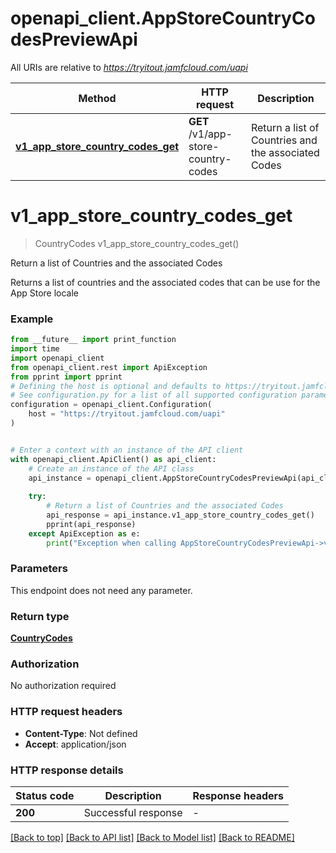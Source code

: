 # openapi_client.AppStoreCountryCodesPreviewApi

All URIs are relative to *https://tryitout.jamfcloud.com/uapi*

Method | HTTP request | Description
------------- | ------------- | -------------
[**v1_app_store_country_codes_get**](AppStoreCountryCodesPreviewApi.md#v1_app_store_country_codes_get) | **GET** /v1/app-store-country-codes | Return a list of Countries and the associated Codes 


# **v1_app_store_country_codes_get**
> CountryCodes v1_app_store_country_codes_get()

Return a list of Countries and the associated Codes 

Returns a list of countries and the associated codes that can be use for the App Store locale 

### Example

```python
from __future__ import print_function
import time
import openapi_client
from openapi_client.rest import ApiException
from pprint import pprint
# Defining the host is optional and defaults to https://tryitout.jamfcloud.com/uapi
# See configuration.py for a list of all supported configuration parameters.
configuration = openapi_client.Configuration(
    host = "https://tryitout.jamfcloud.com/uapi"
)


# Enter a context with an instance of the API client
with openapi_client.ApiClient() as api_client:
    # Create an instance of the API class
    api_instance = openapi_client.AppStoreCountryCodesPreviewApi(api_client)
    
    try:
        # Return a list of Countries and the associated Codes 
        api_response = api_instance.v1_app_store_country_codes_get()
        pprint(api_response)
    except ApiException as e:
        print("Exception when calling AppStoreCountryCodesPreviewApi->v1_app_store_country_codes_get: %s\n" % e)
```

### Parameters
This endpoint does not need any parameter.

### Return type

[**CountryCodes**](CountryCodes.md)

### Authorization

No authorization required

### HTTP request headers

 - **Content-Type**: Not defined
 - **Accept**: application/json

### HTTP response details
| Status code | Description | Response headers |
|-------------|-------------|------------------|
**200** | Successful response |  -  |

[[Back to top]](#) [[Back to API list]](../README.md#documentation-for-api-endpoints) [[Back to Model list]](../README.md#documentation-for-models) [[Back to README]](../README.md)

